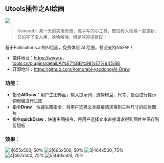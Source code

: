## Utools插件之AI绘画

![](https://fastly.jsdelivr.net/gh/Komorebi-yaodong/picx-images-hosting@master/2025-05/250505190146804_1746442906860.png)

> Komorebi: 某一天的突发奇想，练手写的小工具，既怕有人催得一直更新，又怕写了没人用，哈哈哈哈，但是欢迎提建议！

基于Pollinations.ai的AI绘画，免费体验 AI 绘图，甚至支持*NSFW*！

* 插件地址：https://www.u-tools.cn/plugins/detail/AI%E7%BB%98%E7%94%BB
* 开源地址：https://github.com/Komorebi-yaodong/AI-Draw



### 功能：
- 指令**AIDraw**：用户生图界面，输入提示词、选择模型、尺寸、是否进行提示词增强进行生图
- 指令**Draw**：快速生图指令，将用户选择文本直接请求得到三种尺寸的四张图片
- 指令**quickDraw**：快速生图指令，将用户选择文本直接请求得到图片并保存到剪切板


### 效果：
![1|655x500, 50%](https://fastly.jsdelivr.net/gh/Komorebi-yaodong/picx-images-hosting@master/2025-05/1_1746441996915.png)
![2|666x500, 50%](https://fastly.jsdelivr.net/gh/Komorebi-yaodong/picx-images-hosting@master/2025-05/2_1746441999449.png)
![3|464x500, 75%](https://fastly.jsdelivr.net/gh/Komorebi-yaodong/picx-images-hosting@master/2025-05/3_1746442001070.png)
![4|467x500, 75%](https://fastly.jsdelivr.net/gh/Komorebi-yaodong/picx-images-hosting@master/2025-05/4_1746442002379.png)
![5|469x500, 75%](https://fastly.jsdelivr.net/gh/Komorebi-yaodong/picx-images-hosting@master/2025-05/5_1746442004499.png)